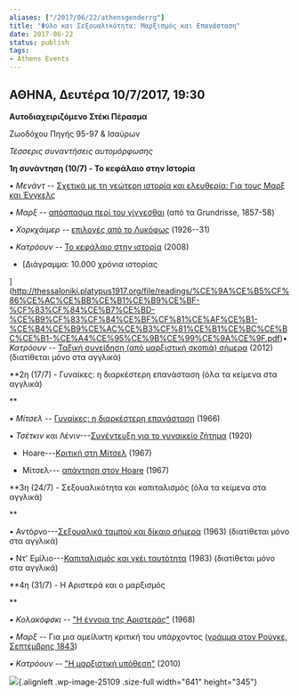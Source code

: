 ```yaml
---
aliases: ["/2017/06/22/athensgenderrg"]
title: "Φύλο και Σεξουαλικότητα: Μαρξισμός και Επανάσταση"
date: 2017-06-22
status: publish
tags:
- Athens Events
---
```


## ΑΘΗΝΑ, Δευτέρα 10/7/2017, 19:30

**Αυτοδιαχειριζόμενο Στέκι Πέρασμα**

Ζωοδόχου Πηγής 95-97 & Ισαύρων

*Τέσσερις συναντήσεις αυτομόρφωσης*

**1η συνάντηση (10/7) - Το κεφάλαιο στην Ιστορία**

*• Μενάντ* -- [Σχετικά με τη νεώτερη ιστορία και ελευθερία: Για τους Μαρξ
και Ένγκελς](https://wp.me/a22We5-6x6)

*• Μαρξ* -- [απόσπασμα περί του
γίγνεσθαι](http://thessaloniki.platypus1917.org/file/readings/pdf-for-Marx-on-becoming.pdf)
(από τα Grundrisse, 1857-58)

• *Χορκχάιμερ* -- [επιλογές από το
Λυκόφως](http://thessaloniki.platypus1917.org/file/readings/%CE%9B%CF%85%CE%BA%CF%8C%CF%86%CF%89%CF%82.pdf)
(1926--31)

*• Κατρόουν* -- [Το κεφάλαιο στην
ιστορία](http://thessaloniki.platypus1917.org/?p=23) (2008)

+ [Διάγραμμα: 10.000 χρόνια ιστορίας

](http://thessaloniki.platypus1917.org/file/readings/%CE%9A%CE%B5%CF%86%CE%AC%CE%BB%CE%B1%CE%B9%CE%BF-%CF%83%CF%84%CE%B7%CE%BD-%CE%B9%CF%83%CF%84%CE%BF%CF%81%CE%AF%CE%B1-%CE%B4%CE%B9%CE%AC%CE%B3%CF%81%CE%B1%CE%BC%CE%BC%CE%B1-%CE%A4%CE%95%CE%9B%CE%99%CE%9A%CE%9F.pdf)*•
Κατρόουν* -- [Ταξική συνείδηση (από μαρξιστική σκοπιά)
σήμερα](https://platypus1917.org/2012/11/01/class-consciousness-from-a-marxist-perspective-today/)
(2012) (διατίθεται μόνο στα αγγλικά)

**2η (17/7) - Γυναίκες: η διαρκέστερη επανάσταση (όλα τα κείμενα στα
αγγλικά)

**

• *Μίτσελ* -- [Γυναίκες: η διαρκέστερη
επανάσταση](file/readings/readings/mitchelljuliet_womenlongestrevolution_nlr40.pdf)
(1966)

• *Τσέτκιν* και Λένιν---[Συνέντευξη για το γυναικείο
ζήτημα](http://www.marxists.org/archive/zetkin/1920/lenin/zetkin1.htm)
(1920)

+ Hoare---[Κριτική στη
Μίτσελ](https://platypus1917.org/file/readings/hoarequintin_mitchelljulietwomenrev_nlr41.pdf)
(1967)

+ Μίτσελ--- [απάντηση στον
Hoare](https://platypus1917.org/file/readings/mitchelljuliet_womenrevreply_nlr41.pdf) (1967)

**3η (24/7) - Σεξουαλικότητα και καπιταλισμός (όλα τα κείμενα στα
αγγλικά)

**

• Αντόρνο---[Σεξουαλικά ταμπού και δίκαιο
σήμερα](file/readings/readings/adorno_sexualtaboostoday.pdf)
(1963) (διατίθεται μόνο στα αγγλικά)

• Ντ' Εμίλιο---[Καπιταλισμός και γκέι
ταυτότητα](file/readings/readings/demilio_captialismgayid.pdf)
(1983) (διατίθεται μόνο στα αγγλικά)

**4η (31/7) - Η Αριστερά και ο μαρξισμός

**

*• Κολακόφσκι* -- ["Η έννοια της
Αριστεράς"](http://thessaloniki.platypus1917.org/?page_id=217#%CE%97%20%CE%AD%CE%BD%CE%BD%CE%BF%CE%B9%CE%B1%20%CF%84%CE%B7%CF%82%20%CE%91%CF%81%CE%B9%CF%83%CF%84%CE%B5%CF%81%CE%AC%CF%82)
(1968)

*• Μαρξ* -- Για μια αμείλικτη κριτική του υπάρχοντος ([γράμμα στον
Ρούγκε, Σεπτέμβρης
1843](http://thessaloniki.platypus1917.org/?attachment_id=719))

*•* *Κατρόουν* -- ["Η μαρξιστική
υπόθεση"](http://thessaloniki.platypus1917.org/?p=133) (2010)

![](https://platypus1917.org/wp-content/uploads/19265133_1898734293729837_2080669607_n.jpg){.alignleft
.wp-image-25109 .size-full width="641" height="345"}
